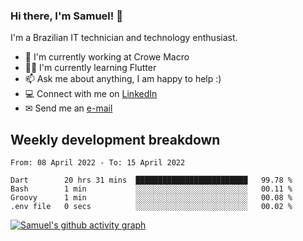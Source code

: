 ### Hi there, I'm Samuel! 👋

I'm a Brazilian IT technician and technology enthusiast.

- 🏢 I'm currently working at Crowe Macro
- 👨‍💻 I'm currently learning Flutter
- 📫 Ask me about anything, I am happy to help :)
- 💻 Connect with me on [LinkedIn](https://www.linkedin.com/in/samuel-s-marques/)
- ✉ Send me an [e-mail](mailto:samuel.s.marques@protonmail.com)

## Weekly development breakdown
<!--START_SECTION:waka-->

```text
From: 08 April 2022 - To: 15 April 2022

Dart        20 hrs 31 mins  █████████████████████████   99.78 %
Bash        1 min           ░░░░░░░░░░░░░░░░░░░░░░░░░   00.11 %
Groovy      1 min           ░░░░░░░░░░░░░░░░░░░░░░░░░   00.08 %
.env file   0 secs          ░░░░░░░░░░░░░░░░░░░░░░░░░   00.02 %
```

<!--END_SECTION:waka-->

[![Samuel's github activity graph](https://activity-graph.herokuapp.com/graph?username=samuel-s-marques&theme=react-dark)](https://github.com/samuel-s-marques)
